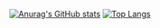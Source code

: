 [![Anurag's GitHub stats](https://github-readme-stats.vercel.app/api?username=ArthurRbn&show_icons=true&count_private=true&hide=stars&theme=prussian)](https://github.com/anuraghazra/github-readme-stats)
[![Top Langs](https://github-readme-stats.vercel.app/api/top-langs/?username=ArthurRbn&layout=compact)](https://github.com/anuraghazra/github-readme-stats)
